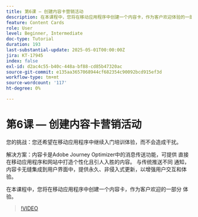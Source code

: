 ```yaml
---
title: 第6课 — 创建内容卡营销活动
description: 在本课程中，您将在移动应用程序中创建一个内容卡，作为客户欢迎体验的一部分。
feature: Content Cards
role: User
level: Beginner, Intermediate
doc-type: Tutorial
duration: 193
last-substantial-update: 2025-05-01T00:00:00Z
jira: KT-17945
index: false
exl-id: d2ac4c55-b40c-448a-bf88-cd85b47320ac
source-git-commit: e135aa3657068944cf682354c90092bcd915ef3d
workflow-type: tm+mt
source-wordcount: '117'
ht-degree: 0%

---
```


# 第6课 — 创建内容卡营销活动

您的挑战：您还希望在移动应用程序中继续入门培训体验，而不会造成干扰。

解决方案：内容卡是Adobe Journey Optimizer中的消息传送功能，可提供
直接在移动应用程序和网站中打造个性化且引人入胜的内容。 与传统推送不同
通知，内容卡无缝集成到用户界面中，提供永久、非侵入式更新，以增强用户交互和体验。

在本课程中，您将在移动应用程序中创建一个内容卡，作为客户欢迎的一部分
体验。

>[!VIDEO](https://video.tv.adobe.com/v/3457973/?learn=on&enablevpops)
